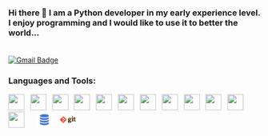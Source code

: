 ### Hi there 👋 I am a Python developer in my early experience level. I enjoy programming and I would like to use it to better the world... </br></br>
[![Gmail Badge](https://img.shields.io/badge/-Gmail-c14438?style=flat-square&logo=Gmail&logoColor=white&link=mailto:atepene@gmail.com)](mailto:atepene@gmail.com)

### Languages and Tools:
<img height="32" width="32" src="https://skillicons.dev/icons?i=python">&nbsp;&nbsp;
<img height="32" width="32" src="https://skillicons.dev/icons?i=docker">&nbsp;&nbsp;
<img height="32" width="32" src="https://skillicons.dev/icons?i=django">&nbsp;&nbsp;
<img height="32" width="32" src="https://skillicons.dev/icons?i=flask">&nbsp;&nbsp;
<img height="32" width="32" src="https://skillicons.dev/icons?i=gitlab">&nbsp;&nbsp;
<img height="32" width="32" src="https://skillicons.dev/icons?i=postgres">&nbsp;&nbsp;
<img height="32" width="32" src="https://skillicons.dev/icons?i=selenium">&nbsp;&nbsp;
<img height="32" width="32" src="https://skillicons.dev/icons?i=css">&nbsp;&nbsp;
<img height="32" width="32" src="https://skillicons.dev/icons?i=html">&nbsp;&nbsp;
<img height="32" width="32" src="https://skillicons.dev/icons?i=idea">&nbsp;&nbsp;
<img height="32" width="32" src="https://skillicons.dev/icons?i=js">&nbsp;&nbsp;
<img height="32" width="32" src="https://skillicons.dev/icons?i=mysql">&nbsp;&nbsp;
&nbsp;&nbsp; <img height="32" width="32" src="https://raw.githubusercontent.com/github/explore/80688e429a7d4ef2fca1e82350fe8e3517d3494d/topics/sql/sql.png">
&nbsp;&nbsp;  <img height="32" width="32" src="https://raw.githubusercontent.com/github/explore/80688e429a7d4ef2fca1e82350fe8e3517d3494d/topics/git/git.png"> 


<!--
**aliemekestephen/aliemekestephen** is a ✨ _special_ ✨ repository because its `README.md` (this file) appears on your GitHub profile.

Here are some ideas to get you started:

- 🔭 I’m currently working on ...
- 🌱 I’m currently learning ...
- 👯 I’m looking to collaborate on ...
- 🤔 I’m looking for help with ...
- 💬 Ask me about ...
- 📫 How to reach me: ...
- 😄 Pronouns: ...
- ⚡ Fun fact: ...
-->
